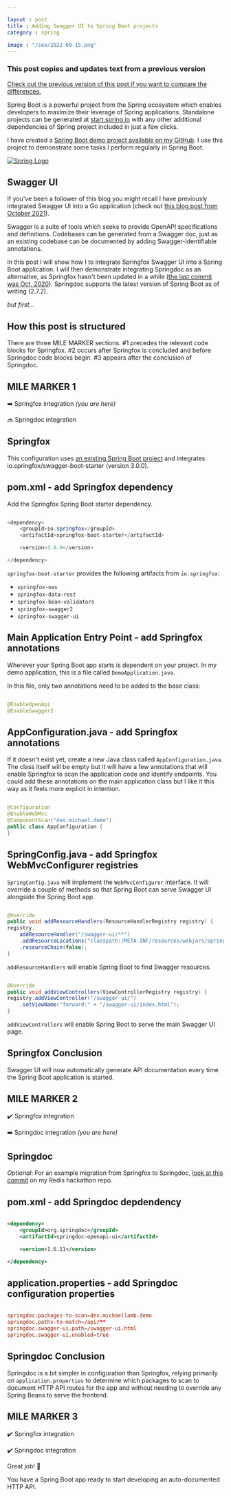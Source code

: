 ```yaml
---

layout : post
title : Adding Swagger UI to Spring Boot projects
category : spring

image : "/seo/2022-09-15.png"
---
```


### This post copies and updates text from a previous version

[Check out the previous version of this post if you want to compare the differences.][previous]

Spring Boot is a powerful project from the Spring ecosystem which enables developers to maximize their leverage of Spring applications. Standalone projects can be generated at [start.spring.io](https://start.spring.io) with any other additional dependencies of Spring project included in just a few clicks.

I have created a [Spring Boot demo project available on my GitHub][demo]. I use this project to demonstrate some tasks I perform regularly in Spring Boot.

[![Spring Logo](https://spring.io/img/spring-2.svg)](https://spring.io/projects/spring-boot)

## Swagger UI

If you've been a follower of this blog you might recall I have previously integrated Swagger UI into a Go application (check out [this blog post from October 2021](https://michaellamb.dev/golang/2021/10/22/go-swagger.html)).

Swagger is a suite of tools which seeks to provide OpenAPI specifications and definitions. Codebases can be generated from a Swagger doc, just as an existing codebase can be documented by adding Swagger-identifiable annotations.

In this post I will show how I to integrate Springfox Swagger UI into a Spring Boot application. I will then demonstrate integrating Springdoc as an alternative, as Springfox hasn't been updated in a while ([the last commit was Oct, 2020][springfox-last-commit]). Springdoc supports the latest version of Spring Boot as of writing (2.7.2).

_but first..._

## How this post is structured

There are three MILE MARKER sections. #1 precedes the relevant code blocks for Springfox. #2 occurs after Springfox is concluded and before Springdoc code blocks begin. #3 appears after the conclusion of Springdoc.

## MILE MARKER 1

➡️ Springfox integration _(you are here)_

🔜 Springdoc integration

## Springfox

This configuration uses [an existing Spring Boot project][demo] and integrates io.springfox/swagger-boot-starter (version 3.0.0).

## pom.xml - add Springfox dependency

Add the Springfox Spring Boot starter dependency.

```java

<dependency>
    <groupId>io.springfox</groupId>
    <artifactId>springfox-boot-starter</artifactId>

    <version>3.0.0</version>

</dependency>

```

`springfox-boot-starter` provides the following artifacts from `io.springfox`:

- `springfox-oas`
- `springfox-data-rest`
- `springfox-bean-validators`
- `springfox-swagger2`
- `springfox-swagger-ui`

## Main Application Entry Point - add Springfox annotations

Wherever your Spring Boot app starts is dependent on your project. In my demo application, this is a file called `DemoApplication.java`.

In this file, only two annotations need to be added to the base class:

```java

@EnableOpenApi
@EnableSwagger2

```

## AppConfiguration.java - add Springfox annotations

If it doesn't exist yet, create a new Java class called `AppConfiguration.java`. The class itself will be empty but it will have a few annotations that will enable Springfox to scan the application code and identify endpoints. You could add these annotations on the main application class but I like it this way as it feels more explicit in intention.

```java

@Configuration
@EnableWebMvc
@ComponentScan("dev.michael.demo")
public class AppConfiguration {
}

```

## SpringConfig.java - add Springfox WebMvcConfigurer registries

`SpringConfig.java` will implement the `WebMvcConfigurer` interface. It will override a couple of methods so that Spring Boot can serve Swagger UI alongside the Spring Boot app.

```java

@Override
public void addResourceHandlers(ResourceHandlerRegistry registry) {
registry.
    addResourceHandler("/swagger-ui/**")
    .addResourceLocations("classpath:/META-INF/resources/webjars/springfox-swagger-ui/")
    .resourceChain(false);
}

```

`addResourceHandlers` will enable Spring Boot to find Swagger resources.

```java

@Override
public void addViewControllers(ViewControllerRegistry registry) {
registry.addViewController("/swagger-ui/")
    .setViewName("forward:" + "/swagger-ui/index.html");
}

```

`addViewControllers` will enable Spring Boot to serve the main Swagger UI page.

## Springfox Conclusion

Swagger UI will now automatically generate API documentation every time the Spring Boot application is started.

## MILE MARKER 2

✔️ Springfox integration

➡️ Springdoc integration _(you are here)_

## Springdoc

_Optional_: For an example migration from Springfox to Springdoc, [look at this commit][migration] on my Redis hackathon repo.

## pom.xml - add Springdoc depdendency

```xml

<dependency>
    <groupId>org.springdoc</groupId>
    <artifactId>springdoc-openapi-ui</artifactId>

    <version>1.6.11</version>

</dependency>

```

## application.properties - add Springdoc configuration properties

```conf

springdoc.packages-to-scan=dev.michaellamb.demo
springdoc.paths-to-match=/api/**
springdoc.swagger-ui.path=/swagger-ui.html
springdoc.swagger-ui.enabled=true

```

## Springdoc Conclusion

Springdoc is a bit simpler in configuration than Springfox, relying primarily on `application.properties` to determine which packages to scan to document HTTP API routes for the app and without needing to override any Spring Beans to serve the frontend.

## MILE MARKER 3

✔️ Springfox integration

✔️ Springdoc integration

Great job! 🎉

You have a Spring Boot app ready to start developing an auto-documented HTTP API.

[previous]: https://michaellamb.dev/2021/03/01/spring-boot-swagger-ui.html
[demo]: https://github.com/michaellambgelo/demo
[springfox-last-commit]: https://github.com/springfox/springfox/commit/ab5868471cdbaf54dac01af12933fe0437cf2b01
[migration]: https://github.com/michaellambgelo/stackathon/commit/fae387b0f6a166aacd3e9bb829c120de4add3c01
